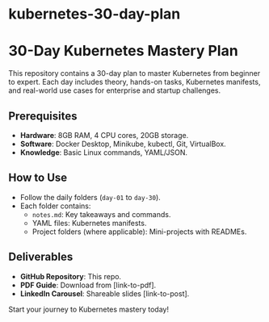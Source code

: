# kubernetes-30-day-plan
# 30-Day Kubernetes Mastery Plan

This repository contains a 30-day plan to master Kubernetes from beginner to expert. Each day includes theory, hands-on tasks, Kubernetes manifests, and real-world use cases for enterprise and startup challenges.

## Prerequisites
- **Hardware**: 8GB RAM, 4 CPU cores, 20GB storage.
- **Software**: Docker Desktop, Minikube, kubectl, Git, VirtualBox.
- **Knowledge**: Basic Linux commands, YAML/JSON.

## How to Use
- Follow the daily folders (`day-01` to `day-30`).
- Each folder contains:
  - `notes.md`: Key takeaways and commands.
  - YAML files: Kubernetes manifests.
  - Project folders (where applicable): Mini-projects with READMEs.

## Deliverables
- **GitHub Repository**: This repo.
- **PDF Guide**: Download from [link-to-pdf].
- **LinkedIn Carousel**: Shareable slides [link-to-post].

Start your journey to Kubernetes mastery today!
